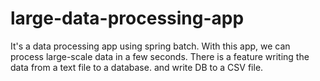 # large-data-processing-app
It's a data processing app using spring batch. With this app, we can process large-scale data in a few seconds.
There is a feature writing the data from a text file to a database. and write DB to a CSV file.  
